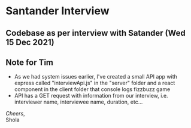 # Santander Interview

## Codebase as per interview with Satander (Wed 15 Dec 2021)

## Note for Tim
- As we had system issues earlier, I've created a small API app with express called "interviewApi.js" in the "server" folder and a react component in the client folder that console logs fizzbuzz game
- API has a GET request with information from our interview, i.e. interviewer name, interviewee name, duration, etc...

*Cheers*,<br />
Shola
